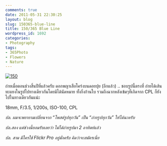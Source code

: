```yaml
---
comments: true
date: 2011-05-31 22:30:25
layout: blog
slug: 150365-blue-line
title: 150/365 Blue Line
wordpress_id: 1692
categories:
- Photography
tags:
- 365Photo
- Flowers
- Nature
---
```


[![150](http://files.armno.in.th/uploads/2011/05/150_thumb.jpg)](http://files.armno.in.th/uploads/2011/05/150.jpg)

ถ่ายเมื่อตอนช่วงสิ้นปีที่แล้วครับ ดอกพญาเสือโคร่งบนดอยปุย (อีกแล้ว) .. ชอบรูปนี้ตรงที่ ถ่ายได้เส้นทะแยงในรูปไปทางเดียวกันโดยมิได้นัดหมาย ทั้งกิ่งก้านใบ รวมถึงฉากหลังเข้มๆที่เกิดจาก CPL ก็ยังไปในทางเดียวกันแน่ะ

18mm, F/3.5, 1/200s, ISO-100, CPL

_ปล. ผมจะพยายามเปลี่ยนจาก “โพสต์รูปทุกวัน” เป็น “ถ่ายรูปทุกวัน” ให้ได้นะครับ_

_ปล.สอง แต่ช่วงนี้ยอมรับเลยว่า ไม่ได้ถ่ายรูปมา 2 อาทิตย์แล้ว_

_ปล. สาม มีใครใช้ Flickr Pro อยู่มั่งครับ คิดว่าจะสมัครเนี่ย_
